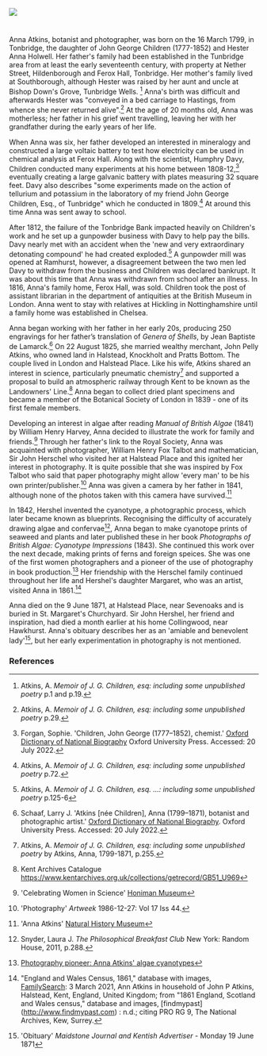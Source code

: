 <a href="https://juncture-digital.org"><img src="https://juncture-digital.org/images/ve-button.png"></a>
<param ve-config title="Anna Atkins (1799-1871)" author="Trinity Barber and Michelle Crowther" layout="vtl" banner="/images/banners/19c.jpg">

<param ve-entity eid="Q936183" aliases="Tonbridge">
<param ve-entity eid="Q99678204" aliases="Halstead Place">
<param ve-entity eid="Q2035885" aliases="Halstead">
<param ve-entity eid="Q26645227" aliases="Ferox Hall">
<param ve-entity eid="Q122384" aliases="Pratts Bottom">
<param ve-entity eid="Q2050835" aliases="Knockholt">
<param ve-entity eid="Q2220232" aliases="Hildenborough">
<param ve-entity eid="Q2048526" aliases="Southborough">
<param ve-entity eid="Q2744669" aliases="Hawkhurst">
<param ve-entity eid="Q17545758" aliases="Ramhurst">
<param ve-entity eid="Q665489" aliases="Tunbridge Wells">
<param ve-entity eid="Q939838" aliases="Sevenoaks">

#

Anna Atkins, botanist and photographer, was born on the 16 March 1799, in Tonbridge, the daughter of John George Children (1777-1852) and Hester Anna Holwell. Her father's family had been established in the Tunbridge area from at least the early seventeenth century, with property at Nether Street, Hildenborough and Ferox Hall, Tonbridge. Her mother's family lived at Southborough, although Hester was raised by her aunt and uncle at Bishop Down's Grove, Tunbridge Wells. [^ref1] Anna's birth was difficult and afterwards Hester was "conveyed in a bed carriage to Hastings, from whence she never returned alive".[^ref2] At the age of 20 months old, Anna was motherless; her father in his grief went travelling, leaving her with her grandfather during the early years of her life. 
<param ve-image url="https://upload.wikimedia.org/wikipedia/commons/4/48/Anna_Atkins_1861.jpg" label="Anna Atkins, 1861" attribution="Unknown author, Public domain, via Wikimedia Commons">
<param ve-map center="Q936183" zoom="12">
<param ve-map center="Q99678204" zoom="12">
<param ve-map center="Q2220232" zoom="12">
<param ve-map center="Q2048526" zoom="12">

When Anna was six, her father developed an interested in mineralogy and constructed a large voltaic battery to test how electricity can be used in chemical analysis at Ferox Hall. Along with the scientist, Humphry Davy, Children conducted many experiments at his home between 1808-12,[^ref3] eventually creating a large galvanic battery with plates measuring 32 square feet. Davy also describes "some experiments made on the action of tellurium and potassium in the laboratory of my friend John George Children, Esq., of Tunbridge" which he conducted in 1809.[^ref4] At around this time Anna was sent away to school. 
<param ve-image url="https://upload.wikimedia.org/wikipedia/commons/d/df/John_George_Children.jpg" label="John George Children" attribution="Benjamin Rawlinson Faulkner (1787-1849), Public domain, via Wikimedia Commons">
<param ve-map center="Q936183" zoom="15">
<param ve-map center="Q99678204" zoom="15"> 

After 1812, the failure of the Tonbridge Bank impacted heavily on Children's work and he set up a gunpowder business with Davy to help pay the bills. Davy nearly met with an accident when the 'new and very extraordinary detonating compound' he had created exploded.[^ref5] A gunpowder mill was opened at Ramhurst, however, a disagreement between the two men led Davy to withdraw from the business and Children was declared bankrupt. It was about this time that Anna was withdrawn from school after an illness. In 1816, Anna's family home, Ferox Hall, was sold. Children took the post of assistant librarian in the department of antiquities at the British Museum in London. Anna went to stay with relatives at Hickling in Nottinghamshire until a family home was established in Chelsea.
<param ve-image url="https://upload.wikimedia.org/wikipedia/commons/2/2c/Davy_Humphry_desk_color_Howard.jpg" label="Humphry Davy, 1803" attribution="National Portrait Gallery, Public domain, via Wikimedia Commons">
<param ve-map center="Q17545758" zoom="15">

Anna began working with her father in her early 20s, producing 250 engravings for her father’s translation of _Genera of Shells_, by Jean Baptiste de Lamarck.[^ref6] On 22 August 1825, she married wealthy merchant, John Pelly Atkins, who owned land in Halstead, Knockholt and Pratts Bottom. The couple lived in London and Halstead Place. Like his wife, Atkins shared an interest in science, particularly pneumatic chemistry[^ref7] and supported a proposal to build an atmospheric railway through Kent to be known as the Landowners' Line.[^ref8]  Anna began to collect dried plant specimens and became a member of the Botanical Society of London in 1839 - one of its first female members.
<param ve-image url="https://upload.wikimedia.org/wikipedia/commons/3/39/Waterloo_Elm_by_Anna_Children.jpg" label="Waterloo Elm by Anna Children" attribution="Anna Children, Public domain, via Wikimedia Commons">
<param ve-map center="Q26645227" zoom="15">

Developing an interest in algae after reading _Manual of British Algae_ (1841) by William Henry Harvey, Anna decided to illustrate the work for family and friends.[^ref9] Through her father's link to the Royal Society, Anna was acquainted with photographer, William Henry Fox Talbot and mathematician, Sir John Herschel who visited her at Halstead Place and this ignited her interest in photography. It is quite possible that she was inspired by Fox Talbot who said that paper photography might allow 'every man' to be his own printer/publisher.[^ref10] Anna was given a camera by her father in 1841, although none of the photos taken with this camera have survived.[^ref11] 
<param ve-image url="https://upload.wikimedia.org/wikipedia/commons/f/fe/Digital_ID-_419707._Atkins%2C_Anna_-_Photographer._1843-53_%283110003250%29.jpg" label="Cyanotypes of British Algae" attribution="New York Public Library, No restrictions, via Wikimedia Commons">

In 1842, Hershel invented the cyanotype, a photographic process, which later became known as blueprints. Recognising the difficulty of accurately drawing algae and confervae[^ref12],  Anna began to make cyanotope prints of seaweed and plants and later published these in her book _Photographs of British Algae: Cyanotype Impressions_ (1843). She continued this work over the next decade, making prints of ferns and foreign speices.  She was one of the first women photographers and a pioneer of the use of photography in book production.[^ref13] Her friendship with the Herschel family continued throughout her life and Hershel's daughter Margaret, who was an artist, visited Anna in 1861.[^ref14]
<param ve-image url="https://upload.wikimedia.org/wikipedia/commons/f/f0/Anna_Atkins_-_New_Zealand_-_Google_Art_Project.jpg" label="Anna Atkins" attribution="Anna Atkins, Public domain, via Wikimedia Commons">

Anna died on the 9 June 1871, at Halstead Place, near Sevenoaks and is buried in St. Margaret's Churchyard. Sir John Hershel, her friend and inspiration, had died a month earlier at his home Collingwood, near Hawkhurst.  Anna's obituary describes her as an 'amiable and benevolent lady'[^ref15], but her early experimentation in photography is not mentioned.
<param ve-image url="https://upload.wikimedia.org/wikipedia/commons/1/17/St_Margaret%27s_Church%2C_Halstead.JPG" label="St Margaret's Church, Halstead" attribution="Jackarias, via Wikimedia Commons" license="CC BY-SA 4.0">
<param ve-map center="Q2035885" zoom="15">
<param ve-map center="Q939838" zoom="15">
<param ve-map center="Q2744669" zoom="15">

### References

[^ref1]: Atkins, A. _Memoir of J. G. Children, esq: including some unpublished poetry_  p.1 and p.19.
[^ref2]: Atkins, A. _Memoir of J. G. Children, esq: including some unpublished poetry_  p.29.
[^ref3]: Forgan, Sophie. 'Children, John George (1777–1852), chemist.' [Oxford Dictionary of National Biography](https://www.oxforddnb.com/view/10.1093/ref:odnb/9780198614128.001.0001/odnb-9780198614128-e-5299)  Oxford University Press. Accessed: 20 July 2022. 
[^ref4]: Atkins, A. _Memoir of J. G. Children, esq: including some unpublished poetry_  p.72.
[^ref5]: Atkins, A. _Memoir of J. G. Children, esq. ...: including some unpublished poetry_  p.125-6
[^ref6]: Schaaf, Larry J. 'Atkins [née Children], Anna (1799–1871), botanist and photographic artist.' [Oxford Dictionary of National Biography](https://www.oxforddnb.com/view/10.1093/ref:odnb/9780198614128.001.0001/odnb-9780198614128-e-37132). Oxford University Press. Accessed: 20 July 2022. 
[^ref7]: Atkins, A. _Memoir of J. G. Children, esq: including some unpublished poetry_ by Atkins, Anna, 1799-1871, p.255.
[^ref8]: Kent Archives Catalogue https://www.kentarchives.org.uk/collections/getrecord/GB51_U969
[^ref9]: 'Celebrating Women in Science' [Honiman Museum](https://www.horniman.ac.uk/story/celebrating-women-in-science-anna-atkins/)
[^ref10]: 'Photography' _Artweek_  1986-12-27: Vol 17 Iss 44. 
[^ref11]: 'Anna Atkins' [Natural History Museum](https://www.nhm.ac.uk/discover/anna-atkins-cyanotypes-the-first-book-of-photographs.html#:~:text=Anna%20was%20born%20in%20Kent,worked%20at%20the%20British%20Museum.&text='She%20lost%20her%20mother%20very,her%20father%2C'%20Andrea%20says)
[^ref12]: Snyder, Laura J. _The Philosophical Breakfast Club_ New York: Random House, 2011, p.288.  
[^ref13]: [Photography pioneer: Anna Atkins' algae cyanotypes](https://www.europeana.eu/en/blog/photography-pioneer-anna-atkins-algae-cyanotypes)
[^ref14]: "England and Wales Census, 1861," database with images, [FamilySearch](https://www.familysearch.org/ark:/61903/1:1:Q2MP-8V4T): 3 March 2021, Ann Atkins in household of John P Atkins, Halstead, Kent, England, United Kingdom; from "1861 England, Scotland and Wales census," database and images, [findmypast] (http://www.findmypast.com) : n.d.; citing PRO RG 9, The National Archives, Kew, Surrey.
[^ref15]: 'Obituary' _Maidstone Journal and Kentish Advertiser_ - Monday 19 June 1871

